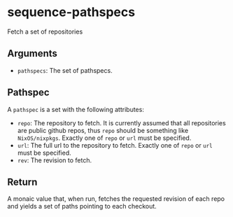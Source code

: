 sequence-pathspecs
===================

Fetch a set of repositories

Arguments
----------

* `pathspecs`: The set of pathspecs.

Pathspec
---------

A `pathspec` is a set with the following attributes:

* `repo`: The repository to fetch. It is currently assumed that all
  repositories are public github repos, thus `repo` should be something like
  `NixOS/nixpkgs`. Exactly one of `repo` or `url` must be specified.
* `url`: The full url to the repository to fetch. Exactly one of `repo` or `url`
  must be specified.
* `rev`: The revision to fetch.

Return
-------

A monaic value that, when run, fetches the requested revision of each repo and
yields a set of paths pointing to each checkout.
